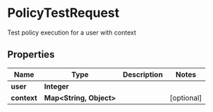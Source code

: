

# PolicyTestRequest

Test policy execution for a user with context

## Properties

| Name | Type | Description | Notes |
|------------ | ------------- | ------------- | -------------|
|**user** | **Integer** |  |  |
|**context** | **Map&lt;String, Object&gt;** |  |  [optional] |



